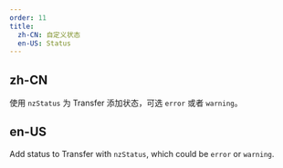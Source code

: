 ```yaml
---
order: 11
title:
  zh-CN: 自定义状态
  en-US: Status
---
```


## zh-CN

使用 `nzStatus` 为 Transfer 添加状态，可选 `error` 或者 `warning`。

## en-US

Add status to Transfer with `nzStatus`, which could be `error` or `warning`.